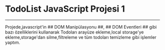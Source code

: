 # TodoList JavaScript Projesi 1 #
-------
Projede,javascript'in ## DOM Manipülasyonu ##, ## DOM Eventleri ## gibi bazı özelliklerini kullanarak
Todoları arayüze ekleme,local storage'ye ekleme,storage'dan silme,filtreleme ve tüm todoları temizleme gibi işlemler yaptım.
